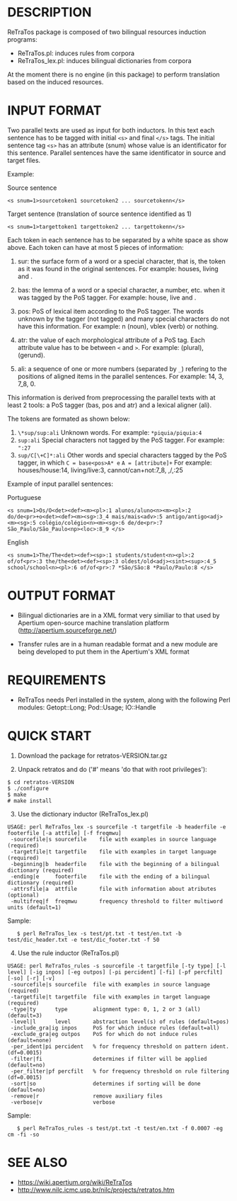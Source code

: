 # DESCRIPTION

ReTraTos package is composed of two bilingual resources induction programs:
* ReTraTos.pl: induces rules from corpora
* ReTraTos_lex.pl: induces bilingual dictionaries from corpora

At the moment there is no engine (in this package) to perform translation based
on the induced resources.

# INPUT FORMAT

Two parallel texts are used as input for both inductors. In this text each sentence
has to be tagged with initial `<s>` and final `</s>` tags. The initial sentence
tag `<s>` has an attribute (snum) whose value is an identificator for this
sentence. Parallel sentences have the same identificator in source and target files.

Example:

Source sentence
```
<s snum=1>sourcetoken1 sourcetoken2 ... sourcetokenn</s>
```

Target sentence (translation of source sentence identified as 1)
```
<s snum=1>targettoken1 targettoken2 ... targettokenn</s>
```

Each token in each sentence has to be separated by a white space as show above.
Each token can have at most 5 pieces of information:

1. sur: the surface form of a word or a special character, that is,
   the token as it was found in the original sentences. For example:
   houses, living and .

2. bas: the lemma of a word or a special character, a number, etc.
   when it was tagged by the PoS tagger. For example: house, live and
   .

3. pos: PoS of lexical item according to the PoS tagger. The words
   unknown by the tagger (not tagged) and many special characters do
   not have this information. For example: n (noun), vblex (verb) or
   nothing.

4. atr: the value of each morphological attribute of a PoS tag. Each
   attribute value has to be between `<` and `>`. For example: <pl>
   (plural), <ger> (gerund).

5. ali: a sequence of one or more numbers (separated by `_`) refering
   to the positions of aligned items in the parallel sentences. For
   example: 14, 3, 7_8, 0.

This information is derived from preprocessing the parallel texts with at
least 2 tools: a PoS tagger (bas, pos and atr) and a lexical aligner (ali).

  The tokens are formated as shown below:

  1. `\*sup/sup:ali`
     Unknown words. For example: `*piquia/piquia:4`
  2. `sup:ali`
     Special characters not tagged by the PoS tagger. For example: `":27`
  3. `sup/C[\+C]*:ali`
     Other words and special characters tagged by the PoS tagger, in which
     `C = base<pos>A* e`
     `A = [attribute]+`
     For example: houses/house<n><pl>:14, living/live<vblex><ger>:3,
     cannot/can<vaux><pres>+not<adv>:7_8, ,/,<cm>:25

Example of input parallel sentences:

Portuguese
```
<s snum=1>Os/O<det><def><m><pl>:1 alunos/aluno<n><m><pl>:2 do/de<pr>+o<det><def><m><sg>:3_4 mais/mais<adv>:5 antigo/antigo<adj><m><sg>:5 colégio/colégio<n><m><sg>:6 de/de<pr>:7 São_Paulo/São_Paulo<np><loc>:8_9 </s>
```

English
```
<s snum=1>The/The<det><def><sp>:1 students/student<n><pl>:2 of/of<pr>:3 the/the<det><def><sp>:3 oldest/old<adj><sint><sup>:4_5 school/school<n><pl>:6 of/of<pr>:7 *São/São:8 *Paulo/Paulo:8 </s>
```


# OUTPUT FORMAT

* Bilingual dictionaries are in a XML format very similiar to that used by
  Apertium open-source machine translation platform (http://apertium.sourceforge.net/)

* Transfer rules are in a human readable format and a new module are being
  developed to put them in the Apertium's XML format

# REQUIREMENTS

* ReTraTos needs Perl installed in the system, along with the following Perl
  modules: Getopt::Long; Pod::Usage; IO::Handle

# QUICK START

1) Download the package for retratos-VERSION.tar.gz

2) Unpack retratos and do ('#' means 'do that with root privileges'):

```
$ cd retratos-VERSION
$ ./configure
$ make
# make install
```

3) Use the dictionary inductor (ReTraTos_lex.pl)

```
USAGE: perl ReTraTos_lex -s sourcefile -t targetfile -b headerfile -e footerfile [-a attfile] [-f freqmwu]
 -sourcefile|s sourcefile    file with examples in source language (required)
 -targetfile|t targetfile    file with examples in target language (required)
 -beginning|b  headerfile    file with the beginning of a bilingual dictionary (required)
 -ending|e     footerfile    file with the ending of a bilingual dictionary (required)
 -attrsfile|a  attfile       file with information about atributes (optional)
 -multifreq|f  freqmwu       frequency threshold to filter multiword units (default=1)
```

   Sample:

```
   $ perl ReTraTos_lex -s test/pt.txt -t test/en.txt -b test/dic_header.txt -e test/dic_footer.txt -f 50
```

4) Use the rule inductor (ReTraTos.pl)

```
USAGE: perl ReTraTos_rules -s sourcefile -t targetfile [-ty type] [-l level] [-ig inpos] [-eg outpos] [-pi percident] [-fi] [-pf percfilt] [-so] [-r] [-v]
 -sourcefile|s sourcefile  file with examples in source language (required)
 -targetfile|t targetfile  file with examples in target language (required)
 -type|ty      type        alignment type: 0, 1, 2 or 3 (all) (default=3)
 -level|l      level       abstraction level(s) of rules (default=pos)
 -include_gra|ig inpos     PoS for which induce rules (default=all)
 -exclude_gra|eg outpos    PoS for which do not induce rules (default=none)
 -per_ident|pi percident   % for frequency threshold on pattern ident. (df=0.0015)
 -filter|fi                determines if filter will be applied (default=no)
 -per_filter|pf percfilt   % for frequency threshold on rule filtering (df=0.0015)
 -sort|so                  determines if sorting will be done (default=no)
 -remove|r                 remove auxiliary files
 -verbose|v                verbose
```

Sample:

```
   $ perl ReTraTos_rules -s test/pt.txt -t test/en.txt -f 0.0007 -eg cm -fi -so
```

# SEE ALSO

* https://wiki.apertium.org/wiki/ReTraTos
* http://www.nilc.icmc.usp.br/nilc/projects/retratos.htm
